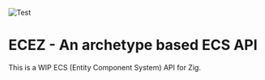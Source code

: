 ![Test](https://github.com/Avokadoen/ecez/actions/workflows/test.yaml/badge.svg)

# ECEZ - An archetype based ECS API

This is a WIP ECS (Entity Component System) API for Zig.

